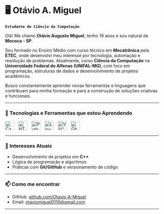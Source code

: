# 🖥️ Otávio A. Miguel  
**`Estudante de Ciência da Computação`**

Olá! Me chamo **Otávio Augusto Miguel**, tenho 19 anos e sou natural de **Mococa - SP**.

Sou formado no Ensino Médio com curso técnico em **Mecatrônica** pela **ETEC**, onde desenvolvi meu interesse por tecnologia, automação e resolução de problemas. Atualmente, curso **Ciência da Computação** na **Universidade Federal de Alfenas (UNIFAL-MG)**, com foco em programação, estruturas de dados e desenvolvimento de projetos acadêmicos.

Busco constantemente aprender novas ferramentas e linguagens que contribuam para minha formação e para a construção de soluções criativas e funcionais.

---

### 🚀 Tecnologias e Ferramentas que estou Aprendendo

<div>
  <img align="left" alt="C++" title="C++" width="30px" style="padding-right: 10px;" src="https://cdn.jsdelivr.net/gh/devicons/devicon@latest/icons/cplusplus/cplusplus-original.svg" />
  <img align="left" alt="HTML5" title="HTML5" width="30px" style="padding-right: 10px;" src="https://cdn.jsdelivr.net/gh/devicons/devicon@latest/icons/html5/html5-original.svg" />
  <img align="left" alt="Python" title="Python" width="30px" style="padding-right: 10px;" src="https://cdn.jsdelivr.net/gh/devicons/devicon@latest/icons/python/python-original.svg" />
  <img align="left" alt="Linux" title="Linux" width="30px" style="padding-right: 10px;" src="https://cdn.jsdelivr.net/gh/devicons/devicon@latest/icons/linux/linux-original.svg" />
  <img align="left" alt="VSCode" title="Visual Studio Code" width="30px" style="padding-right: 10px;" src="https://cdn.jsdelivr.net/gh/devicons/devicon@latest/icons/vscode/vscode-original.svg" />
  <img align="left" alt="GitHub" title="GitHub" width="30px" style="padding-right: 10px;" src="https://cdn.jsdelivr.net/gh/devicons/devicon@latest/icons/github/github-original.svg" />
</div>

<br/><br/>

---

### 📌 Interesses Atuais

- Desenvolvimento de projetos em **C++**
- Lógica de programação e algoritmos
- Práticas com **Git/GitHub** e versionamento de código


---

### 📫 Como me encontrar

- GitHub: [github.com/Otavio-A-Miguel](https://github.com/Otavio-A-Miguel)  
- Email: otaviomiguel0110@gmail.com

---
